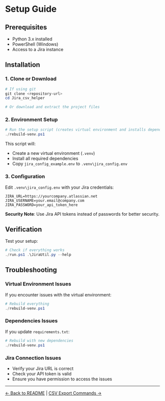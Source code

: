# Setup Guide

## Prerequisites

- Python 3.x installed
- PowerShell (Windows)
- Access to a Jira instance

## Installation

### 1. Clone or Download
```powershell
# If using git
git clone <repository-url>
cd Jira_csv_helper

# Or download and extract the project files
```

### 2. Environment Setup
```powershell
# Run the setup script (creates virtual environment and installs dependencies)
./rebuild-venv.ps1
```

This script will:
- Create a new virtual environment (`.venv`)
- Install all required dependencies
- Copy `jira_config_example.env` to `.venv\jira_config.env`

### 3. Configuration
Edit `.venv\jira_config.env` with your Jira credentials:

```env
JIRA_URL=https://yourcompany.atlassian.net
JIRA_USERNAME=your.email@company.com
JIRA_PASSWORD=your_api_token_here
```

**Security Note**: Use Jira API tokens instead of passwords for better security.

## Verification

Test your setup:
```powershell
# Check if everything works
./run.ps1 .\JiraUtil.py --help
```

## Troubleshooting

### Virtual Environment Issues
If you encounter issues with the virtual environment:
```powershell
# Rebuild everything
./rebuild-venv.ps1
```

### Dependencies Issues
If you update `requirements.txt`:
```powershell
# Rebuild with new dependencies
./rebuild-venv.ps1
```

### Jira Connection Issues
- Verify your Jira URL is correct
- Check your API token is valid
- Ensure you have permission to access the issues

---

[← Back to README](README.md) | [CSV Export Commands →](csv_export-commands.md)
